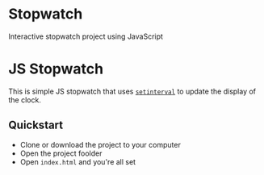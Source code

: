 # Stopwatch
Interactive stopwatch project using JavaScript 

# JS Stopwatch

This is simple JS stopwatch that uses [`setinterval`](https://developer.mozilla.org/en-US/docs/Web/API/WindowOrWorkerGlobalScope/setInterval) to update the display of the clock.

## Quickstart
- Clone or download the project to your computer
- Open the project foolder
- Open `index.html` and you're all set
